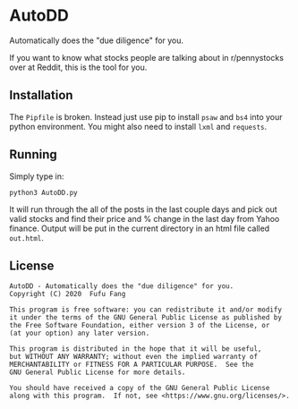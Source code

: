 # AutoDD
Automatically does the "due diligence" for you. 

If you want to know what stocks people are talking about in r/pennystocks over 
at Reddit, this is the tool for you. 

## Installation
The ``Pipfile`` is broken. Instead just use pip to install ``psaw`` and ``bs4`` into your python environment. You might also need to install ``lxml`` and ``requests``.

## Running
Simply type in:

    python3 AutoDD.py

It will run through the all of the posts in the last couple days and pick out valid stocks and find their price and % change in the last day from Yahoo finance. Output will be put in the current directory in an html file called ``out.html``.

## License

    AutoDD - Automatically does the "due diligence" for you. 
    Copyright (C) 2020  Fufu Fang

    This program is free software: you can redistribute it and/or modify
    it under the terms of the GNU General Public License as published by
    the Free Software Foundation, either version 3 of the License, or
    (at your option) any later version.

    This program is distributed in the hope that it will be useful,
    but WITHOUT ANY WARRANTY; without even the implied warranty of
    MERCHANTABILITY or FITNESS FOR A PARTICULAR PURPOSE.  See the
    GNU General Public License for more details.

    You should have received a copy of the GNU General Public License
    along with this program.  If not, see <https://www.gnu.org/licenses/>.
